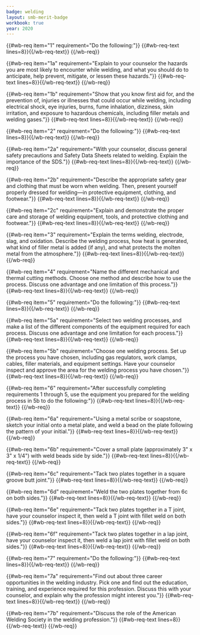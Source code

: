 ```yaml
---
badge: welding
layout: smb-merit-badge
workbook: true
year: 2020
---
```



{{#wb-req item="1" requirement="Do the following:"}}
{{#wb-req-text lines=8}}{{/wb-req-text}}
{{/wb-req}}

{{#wb-req item="1a" requirement="Explain to your counselor the hazards you are most likely to encounter while welding, and what you should do to anticipate, help prevent, mitigate, or lessen these hazards."}}
{{#wb-req-text lines=8}}{{/wb-req-text}}
{{/wb-req}}

{{#wb-req item="1b" requirement="Show that you know first aid for, and the prevention of, injuries or illnesses that could occur while welding, including electrical shock, eye injuries, burns, fume inhalation, dizziness, skin irritation, and exposure to hazardous chemicals, including filler metals and welding gases."}}
{{#wb-req-text lines=8}}{{/wb-req-text}}
{{/wb-req}}

{{#wb-req item="2" requirement="Do the following:"}}
{{#wb-req-text lines=8}}{{/wb-req-text}}
{{/wb-req}}

{{#wb-req item="2a" requirement="With your counselor, discuss general safety precautions and Safety Data Sheets related to welding. Explain the importance of the SDS."}}
{{#wb-req-text lines=8}}{{/wb-req-text}}
{{/wb-req}}

{{#wb-req item="2b" requirement="Describe the appropriate safety gear and clothing that must be worn when welding. Then, present yourself properly dressed for welding—in protective equipment, clothing, and footwear."}}
{{#wb-req-text lines=8}}{{/wb-req-text}}
{{/wb-req}}

{{#wb-req item="2c" requirement="Explain and demonstrate the proper care and storage of welding equipment, tools, and protective clothing and footwear."}}
{{#wb-req-text lines=8}}{{/wb-req-text}}
{{/wb-req}}

{{#wb-req item="3" requirement="Explain the terms welding, electrode, slag, and oxidation. Describe the welding process, how heat is generated, what kind of filler metal is added (if any), and what protects the molten metal from the atmosphere."}}
{{#wb-req-text lines=8}}{{/wb-req-text}}
{{/wb-req}}

{{#wb-req item="4" requirement="Name the different mechanical and thermal cutting methods. Choose one method and describe how to use the process. Discuss one advantage and one limitation of this process."}}
{{#wb-req-text lines=8}}{{/wb-req-text}}
{{/wb-req}}

{{#wb-req item="5" requirement="Do the following:"}}
{{#wb-req-text lines=8}}{{/wb-req-text}}
{{/wb-req}}

{{#wb-req item="5a" requirement="Select two welding processes, and make a list of the different components of the equipment required for each process. Discuss one advantage and one limitation for each process."}}
{{#wb-req-text lines=8}}{{/wb-req-text}}
{{/wb-req}}

{{#wb-req item="5b" requirement="Choose one welding process. Set up the process you have chosen, including gas regulators, work clamps, cables, filler materials, and equipment settings. Have your counselor inspect and approve the area for the welding process you have chosen."}}
{{#wb-req-text lines=8}}{{/wb-req-text}}
{{/wb-req}}

{{#wb-req item="6" requirement="After successfully completing requirements 1 through 5, use the equipment you prepared for the welding process in 5b to do the following:"}}
{{#wb-req-text lines=8}}{{/wb-req-text}}
{{/wb-req}}

{{#wb-req item="6a" requirement="Using a metal scribe or soapstone, sketch your initial onto a metal plate, and weld a bead on the plate following the pattern of your initial."}}
{{#wb-req-text lines=8}}{{/wb-req-text}}
{{/wb-req}}

{{#wb-req item="6b" requirement="Cover a small plate (approximately 3\" x 3\" x 1/4\") with weld beads side by side."}}
{{#wb-req-text lines=8}}{{/wb-req-text}}
{{/wb-req}}

{{#wb-req item="6c" requirement="Tack two plates together in a square groove butt joint."}}
{{#wb-req-text lines=8}}{{/wb-req-text}}
{{/wb-req}}

{{#wb-req item="6d" requirement="Weld the two plates together from 6c on both sides."}}
{{#wb-req-text lines=8}}{{/wb-req-text}}
{{/wb-req}}

{{#wb-req item="6e" requirement="Tack two plates together in a T joint, have your counselor inspect it, then weld a T joint with fillet weld on both sides."}}
{{#wb-req-text lines=8}}{{/wb-req-text}}
{{/wb-req}}

{{#wb-req item="6f" requirement="Tack two plates together in a lap joint, have your counselor inspect it, then weld a lap joint with fillet weld on both sides."}}
{{#wb-req-text lines=8}}{{/wb-req-text}}
{{/wb-req}}

{{#wb-req item="7" requirement="Do the following:"}}
{{#wb-req-text lines=8}}{{/wb-req-text}}
{{/wb-req}}

{{#wb-req item="7a" requirement="Find out about three career opportunities in the welding industry. Pick one and find out the education, training, and experience required for this profession. Discuss this with your counselor, and explain why the profession might interest you."}}
{{#wb-req-text lines=8}}{{/wb-req-text}}
{{/wb-req}}

{{#wb-req item="7b" requirement="Discuss the role of the American Welding Society in the welding profession."}}
{{#wb-req-text lines=8}}{{/wb-req-text}}
{{/wb-req}}
